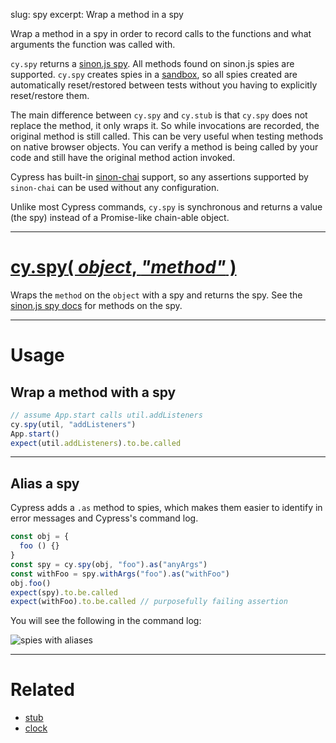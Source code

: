 slug: spy
excerpt: Wrap a method in a spy

Wrap a method in a spy in order to record calls to the functions and what arguments the function was called with.

`cy.spy` returns a [sinon.js spy](http://sinonjs.org/docs/#spies). All methods found on sinon.js spies are supported. `cy.spy` creates spies in a [sandbox](http://sinonjs.org/docs/#sandbox), so all spies created are automatically reset/restored between tests without you having to explicitly reset/restore them.

The main difference between `cy.spy` and `cy.stub` is that `cy.spy` does not replace the method, it only wraps it. So while invocations are recorded, the original method is still called. This can be very useful when testing methods on native browser objects. You can verify a method is being called by your code and still have the original method action invoked.

Cypress has built-in [sinon-chai](https://github.com/domenic/sinon-chai) support, so any assertions supported by `sinon-chai` can be used without any configuration.

Unlike most Cypress commands, `cy.spy` is synchronous and returns a value (the spy) instead of a Promise-like chain-able object.

***

# [cy.spy( *object*, *"method"* )](#section-usage)

Wraps the `method` on the `object` with a spy and returns the spy. See the [sinon.js spy docs](http://sinonjs.org/docs/#spies) for methods on the spy.

***

# Usage

## Wrap a method with a spy

```javascript
// assume App.start calls util.addListeners
cy.spy(util, "addListeners")
App.start()
expect(util.addListeners).to.be.called  

```

***

## Alias a spy

Cypress adds a `.as` method to spies, which makes them easier to identify in error messages and Cypress's command log.

```javascript
const obj = {
  foo () {}
}
const spy = cy.spy(obj, "foo").as("anyArgs")
const withFoo = spy.withArgs("foo").as("withFoo")
obj.foo()
expect(spy).to.be.called
expect(withFoo).to.be.called // purposefully failing assertion
```

You will see the following in the command log:

![spies with aliases](https://cloud.githubusercontent.com/assets/1157043/22437291/805bd0d4-e6f5-11e6-99c5-bded81b9c42b.png)

***

# Related

- [stub](https://on.cypress.io/api/stub)
- [clock](https://on.cypress.io/api/clock)
